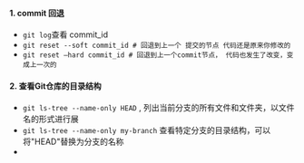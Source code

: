 #### 1. commit 回退

- `git log`查看 commit_id
- `git reset --soft commit_id # 回退到上一个 提交的节点 代码还是原来你修改的`
- `git reset –hard commit_id # 回退到上一个commit节点， 代码也发生了改变，变成上一次的`

#### 2. 查看Git仓库的目录结构

- `git ls-tree --name-only HEAD` , 列出当前分支的所有文件和文件夹，以文件名的形式进行展
- `git ls-tree --name-only my-branch` 查看特定分支的目录结构，可以将"HEAD"替换为分支的名称
-
